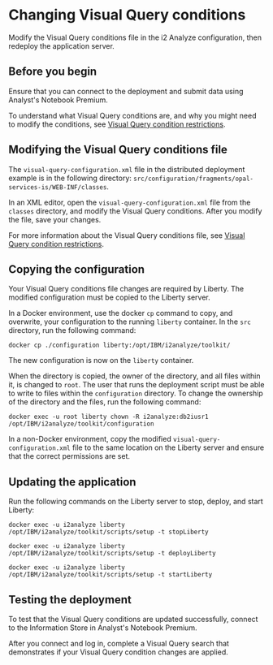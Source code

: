# Changing Visual Query conditions
Modify the Visual Query conditions file in the i2 Analyze configuration, then redeploy the application server.

## Before you begin
Ensure that you can connect to the deployment and submit data using Analyst's Notebook Premium.

To understand what Visual Query conditions are, and why you might need to modify the conditions, see [Visual Query condition restrictions](https://www.ibm.com/support/knowledgecenter/SSXVXZ/com.ibm.i2.eia.go.live.doc/vq_understanding.html).

## Modifying the Visual Query conditions file
The `visual-query-configuration.xml` file in the distributed deployment example is in the following directory: `src/configuration/fragments/opal-services-is/WEB-INF/classes`.

In an XML editor, open the `visual-query-configuration.xml` file from the `classes` directory, and modify the Visual Query conditions. After you modify the file, save your changes.

For more information about the Visual Query conditions file, see [Visual Query condition restrictions](https://www.ibm.com/support/knowledgecenter/SSXVXZ/com.ibm.i2.eia.go.live.doc/vq_understanding.html).

## Copying the configuration
Your Visual Query conditions file changes are required by Liberty. The modified configuration must be copied to the Liberty server.

In a Docker environment, use the docker `cp` command to copy, and overwrite, your configuration to the running `liberty` container. In the `src` directory, run the following command:
```
docker cp ./configuration liberty:/opt/IBM/i2analyze/toolkit/
```
The new configuration is now on the `liberty` container.

When the directory is copied, the owner of the directory, and all files within it, is changed to `root`. The user that runs the deployment script must be able to write to files within the `configuration` directory. To change the ownership of the directory and the files, run the following command:
```
docker exec -u root liberty chown -R i2analyze:db2iusr1 /opt/IBM/i2analyze/toolkit/configuration
```

In a non-Docker environment, copy the modified `visual-query-configuration.xml` file to the same location on the Liberty server and ensure that the correct permissions are set.

## Updating the application
Run the following commands on the Liberty server to stop, deploy, and start Liberty:
```
docker exec -u i2analyze liberty /opt/IBM/i2analyze/toolkit/scripts/setup -t stopLiberty
```
```
docker exec -u i2analyze liberty /opt/IBM/i2analyze/toolkit/scripts/setup -t deployLiberty
```
```
docker exec -u i2analyze liberty /opt/IBM/i2analyze/toolkit/scripts/setup -t startLiberty
```

## Testing the deployment
To test that the Visual Query conditions are updated successfully, connect to the Information Store in Analyst's Notebook Premium.

After you connect and log in, complete a Visual Query search that demonstrates if your Visual Query condition changes are applied.

